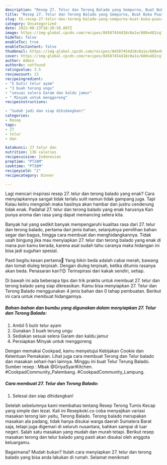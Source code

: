 ```yaml
---
description: "Resep 27. Telur dan Terong Balado yang Sempurna, Buat Buka Puasa Lezat"
title: "Resep 27. Telur dan Terong Balado yang Sempurna, Buat Buka Puasa Lezat"
slug: 55-resep-27-telur-dan-terong-balado-yang-sempurna-buat-buka-puasa-lezat
category: Uncategorized
date: 2022-08-23T18:20:58.897Z
image: https://img-global.cpcdn.com/recipes/84587454d18c0a1e/680x482cq70/27-telur-dan-terong-balado-foto-resep-utama.jpg
hideToc: false
enableToc: true
enableTocContent: false
thumbnail: https://img-global.cpcdn.com/recipes/84587454d18c0a1e/680x482cq70/27-telur-dan-terong-balado-foto-resep-utama.jpg
cover: https://img-global.cpcdn.com/recipes/84587454d18c0a1e/680x482cq70/27-telur-dan-terong-balado-foto-resep-utama.jpg
author: Admin
authorAv: notfound
ratingvalue: 3.5
reviewcount: 13
recipeingredient:
- "5 butir telur ayam"
- "3 buah terung ungu"
- "sesuai selera Garam dan kaldu jamur"
- " Minyak untuk menggoreng"
recipeinstructions:

- "Sudah jadi dan siap dihidangkan!"
categories:
- Resep
tags:
- 27
- telur
- dan

katakunci: 27 telur dan 
nutrition: 136 calories
recipecuisine: Indonesian
preptime: "PT28M"
cooktime: "PT38M"
recipeyield: "2"
recipecategory: Dinner

---
```



Lagi mencari inspirasi resep 27. telur dan terong balado yang enak? Cara menyiapkannya sangat tidak terlalu sulit namun tidak gampang juga. Tapi Kalau keliru mengolah maka hasilnya akan hambar dan justru cenderung tidak enak. Padahal 27. telur dan terong balado yang enak harusnya Kan punya aroma dan rasa yang dapat memancing selera kita.


Banyak hal yang sedikit banyak mempengaruhi kualitas rasa dari 27. telur dan terong balado, pertama dari jenis bahan, selanjutnya pemilihan bahan segar dan bagus, hingga cara membuat dan menghidangkannya. Tidak usah bingung jika mau menyiapkan 27. telur dan terong balado yang enak di mana pun kamu berada, karena asal sudah tahu caranya maka hidangan ini bisa jadi suguhan spesial.

Pasti begitu kesan pertama🤭 Yang bikin beda adalah cabai merah, bawang dan tomat diuleg terpisah. Dengan diuleg terpisah, ketika ditumis rasanya akan beda. Penasaran kan?😊 Terinspirasi dari kakak sendiri, setiap.


Di bawah ini ada beberapa tips dan trik praktis untuk membuat 27. telur dan terong balado yang siap dikreasikan. Kamu bisa menyiapkan 27. Telur dan Terong Balado menggunakan 4 jenis bahan dan 0 tahap pembuatan. Berikut ini cara untuk membuat hidangannya.

<!--inarticleads1-->

##### Bahan-bahan dan bumbu yang digunakan dalam menyiapkan 27. Telur dan Terong Balado:

1. Ambil 5 butir telur ayam
1. Gunakan 3 buah terung ungu
1. Sediakan sesuai selera Garam dan kaldu jamur
1. Persiapkan  Minyak untuk menggoreng


Dengan memakai Cookpad, kamu menyetujui Kebijakan Cookie dan Ketentuan Pemakaian. Lihat juga cara membuat Terong dan Telur balado dan masakan sehari-hari lainnya. Minggu ini buat Telur Terung Balado. Sumber resep : Mbak @GriyaSyariKitchen. #CookpadCommunity_Palembang. #CookpadCommunity_Lampung. 

<!--inarticleads2-->

##### Cara membuat 27. Telur dan Terong Balado:


1. Selesai dan siap dihidangkan!

Setelah sebelumnya kami membahas tentang Resep Terong Tumis Kecap yang simple dan lezat. Kali ini Resepkoki.co coba menyajikan variasi masakan terong lain yaitu, Terong Balado. Terong balado merupakan masakan ala padang, tidak hanya disukai warga daerah Sumatera Barat saja, tetapi juga digemari di seluruh nusantara, bahkan sampai di luar negeri. Salah satu masakan yang mudah dan murah tetapi. Berikut resep masakan terong dan telur balado yang pasti akan disukai oleh anggota keluargamu. 

Bagaimana? Mudah bukan? Itulah cara menyiapkan 27. telur dan terong balado yang bisa anda lakukan di rumah. Selamat menikmati
